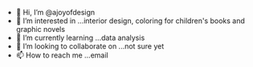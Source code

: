 - 👋 Hi, I’m @ajoyofdesign
- 👀 I’m interested in ...interior design, coloring for children's books and graphic novels
- 🌱 I’m currently learning ...data analysis
- 💞️ I’m looking to collaborate on ...not sure yet
- 📫 How to reach me ...email

<!---
ajoyofdesign/ajoyofdesign is a ✨ special ✨ repository because its `README.md` (this file) appears on your GitHub profile.
You can click the Preview link to take a look at your changes.
--->
